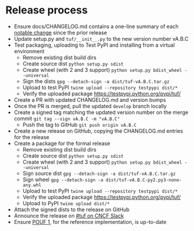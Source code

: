 # Release process

* Ensure docs/CHANGELOG.md contains a one-line summary of each [notable
  change](https://keepachangelog.com/) since the prior release
* Update setup.py and `tuf/__init__.py` to the new version number vA.B.C
* Test packaging, uploading to Test PyPI and installing from a virtual environment
  * Remove existing dist build dirs
  * Create source dist `python setup.py sdist`
  * Create wheel (with 2 and 3 support) `python setup.py bdist_wheel --universal`
  * Sign the dists `gpg --detach-sign -a dist/tuf-vA.B.C.tar.gz`
  * Upload to test PyPI `twine upload --repository testpypi dist/*`
  * Verify the uploaded package https://testpypi.python.org/pypi/tuf/
* Create a PR with updated CHANGELOG.md and version bumps
* Once the PR is merged, pull the updated `develop` branch locally
* Create a signed tag matching the updated version number on the merge commit
  `git tag --sign vA.B.C -m "vA.B.C"`
  * Push the tag to GitHub `git push origin vA.B.C`
* Create a new release on GitHub, copying the CHANGELOG.md entries for the release
* Create a package for the formal release
  * Remove existing dist build dirs
  * Create source dist `python setup.py sdist`
  * Create wheel (with 2 and 3 support) `python setup.py bdist_wheel --universal`
  * Sign source dist `gpg --detach-sign -a dist/tuf-vA.B.C.tar.gz`
  * Sign wheel `gpg --detach-sign -a dist/tuf-vA.B.C-py2.py3-none-any.whl`
  * Upload to test PyPI `twine upload --repository testpypi dist/*`
  * Verify the uploaded package https://testpypi.python.org/pypi/tuf/
  * Upload to PyPI `twine upload dist/*`
* Attach the signed dists to the release on GitHub
* Announce the release on [#tuf on CNCF Slack](https://cloud-native.slack.com/archives/C8NMD3QJ3)
* Ensure [POUF 1](https://github.com/theupdateframework/taps/blob/master/POUFs/reference-POUF/pouf1.md), for the reference implementation, is up-to-date
